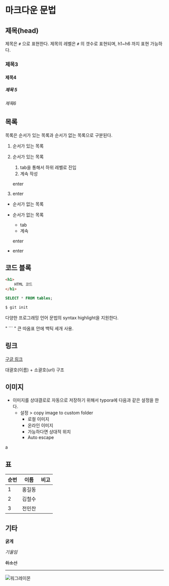 # 마크다운 문법

## 제목(head)

제목은 `#`  으로 표현한다. 제목의 레벨은 `#` 의 갯수로 표현되며, h1~h6 까지 표현 가능하다.

### 제목3

#### 제목4

##### 제목 5

###### 제목6

## 목록

목록은 순서가 있는 목록과 순서가 없는 목록으로 구분된다.

1. 순서가 있는 목록

2. 순서가 있는 목록

   1. tab을 통해서 하위 레벨로 진입
   2. 계속 작성

   enter

3. enter

- 순서가 없는 목록

- 순서가 없는 목록

  - tab
  - 계속

  enter

- enter

## 코드 블록

```html
<h1>
    HTML 코드
</h1>
```

```sql
SELECT * FROM tables;
```

```bash
$ git init
```

다양한 프로그래밍 언어 문법의 syntax highlight을 지원한다.

" ``` " 큰 따옴표 안에 백틱 세개 사용.



## 링크

[구글 링크](https://google.com)

대괄호(이름) + 소괄호(url) 구조

## 이미지



- 이미지를 상대결로로 자동으로 저장하기 위해서 typora에 다음과 같은 설정을 한다.
  - 설정 > copy image to custom folder
    - 로컬 이미지
    - 온라인 이미지
    - 가능하다면 상대적 위치
    - Auto escape

a

## 표

| 순번 | 이름   | 비고 |
| ---- | ------ | ---- |
| 1    | 홍길동 |      |
| 2    | 김철수 |      |
| 3    | 전민찬 |      |

## 기타

**굵게**

*기울임*

~~취소선~~

---

![워그레이몬](md-images/%EC%9B%8C%EA%B7%B8%EB%A0%88%EC%9D%B4%EB%AA%AC.jpg)

